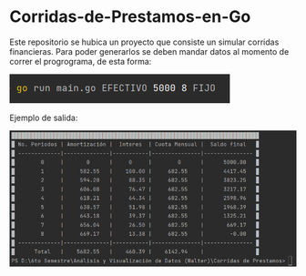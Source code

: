 # Corridas-de-Prestamos-en-Go

Este repositorio se hubica un proyecto que consiste un simular corridas financieras.
Para poder generarlos se deben mandar datos al momento de correr el progrograma, de esta forma:

![Image text](https://github.com/1uisMoreno/Corridas-de-Prestamos-en-Go/blob/master/SS%20Input.png)

Ejemplo de salida:

![Image text](https://github.com/1uisMoreno/Corridas-de-Prestamos-en-Go/blob/master/SS%20Output.png)
